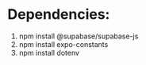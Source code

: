 # Dependencies:
1) npm install @supabase/supabase-js
2) npm install expo-constants
3) npm install dotenv